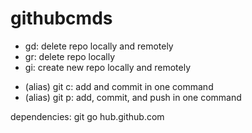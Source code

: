 # githubcmds

- gd: delete repo locally and remotely
- gr: delete repo locally
- gi: create new repo locally and remotely

* (alias) git c: add and commit in one command
* (alias) git p: add, commit, and push in one command

dependencies:
git
go
hub.github.com
